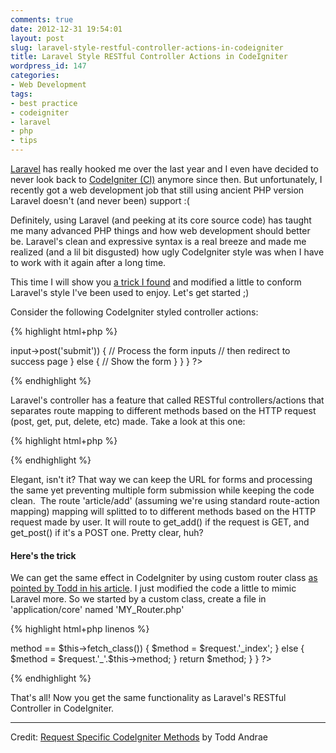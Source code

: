 ```yaml
---
comments: true
date: 2012-12-31 19:54:01
layout: post
slug: laravel-style-restful-controller-actions-in-codeigniter
title: Laravel Style RESTful Controller Actions in CodeIgniter
wordpress_id: 147
categories:
- Web Development
tags:
- best practice
- codeigniter
- laravel
- php
- tips
---
```


[Laravel](http://laravel.com) has really hooked me over the last year and I even have decided to never look back to [CodeIgniter (CI)](http://codeigniter.com) anymore since then. But unfortunately, I recently got a web development job that still using ancient PHP version Laravel doesn't (and never been) support :(

Definitely, using Laravel (and peeking at its core source code) has taught me many advanced PHP things and how web development should better be. Laravel's clean and expressive syntax is a real breeze and made me realized (and a lil bit disgusted) how ugly CodeIgniter style was when I have to work with it again after a long time.

This time I will show you [a trick I found](http://www.toddandrae.com/?p=95) and modified a little to conform Laravel's style I've been used to enjoy. Let's get started ;)

<!-- more -->

Consider the following CodeIgniter styled controller actions:

{% highlight html+php %}
<?php 
class Article extends CI_Controller {

	public function add()
	{
		if($this->input->post('submit'))
		{
			// Process the form inputs
			// then redirect to success page
		}
		else
		{
			// Show the form
		}
	}
}
?>
{% endhighlight %}

Laravel's controller has a feature that called RESTful controllers/actions that separates route mapping to different methods based on the HTTP request (post, get, put, delete, etc) made. Take a look at this one:

	

{% highlight html+php %}
<?php
	class Article extends Controller {
	
		public $resful = true;
	
		public function get_add()
		{
			// Show the form
		}
	
		public function post_add()
		{
			// Process the form inputs
			// then redirect to success page
		}
	}
?>
{% endhighlight %}


Elegant, isn't it? That way we can keep the URL for forms and processing the same yet preventing multiple form submission while keeping the code clean.  The route 'article/add' (assuming we're using standard route-action mapping) mapping will splitted to to different methods based on the HTTP request made by user. It will route to get_add() if the request is GET, and get_post() if it's a POST one. Pretty clear, huh?


#### Here's the trick


We can get the same effect in CodeIgniter by using custom router class [as pointed by Todd in his article](http://www.toddandrae.com/?p=95). I just modified the code a little to mimic Laravel more. So we started by a custom class, create a file in 'application/core' named 'MY_Router.php'

{% highlight html+php linenos %}
<?php
	class MY_Router extends CI_Router {
		function fetch_method()
		{
			$request = strtolower($_SERVER['REQUEST_METHOD']);
	
			if ($this->method == $this->fetch_class()) 
			{
				$method = $request.'_index';
			} 
			else 
			{
				$method = $request.'_'.$this->method;
			}
	
			return $method;
		}
	}
?>
{% endhighlight %}

That's all! Now you get the same functionality as Laravel's RESTful Controller in CodeIgniter.



---

Credit: [Request Specific CodeIgniter Methods](http://www.toddandrae.com/?p=95) by Todd Andrae
